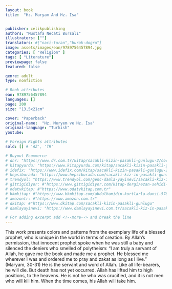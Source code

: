 ```yaml
---
layout: book
title:  "Hz. Maryam And Hz. Isa"


publisher: celikpublishing
authors: "Mustafa Necati Bursalı"
illustrators: [""]
translators: #["naci-turan","burak-dogru"]
image: assets/images/ean/9789756457894.jpg
categories: [ "Religion" ]
tags: [ "Literature"]
previewpage: false
featured: false

genre: adult
type: nonfiction

# Book attributes
ean: 9789756457894
languages: []
page: 200
size: "13,5x21cm"

cover: "Paperback"
original-name:  "Hz. Meryem ve Hz. İsa"
original-language: "Turkish"
youtube:

# Foreign Rights attributes
sold: [] # 'AZ', 'TR'

# Buyout Ecommerce
# dnr: "https://www.dr.com.tr/kitap/sacakli-kizin-pasakli-gunlugu-2/cocuk-ve-genclik/genclik-10-yas/roman-oyku/urunno=0001893059001"
# kitapyurdu: "https://www.kitapyurdu.com/kitap/sacakli-kizin-pasakli-gunlugu-2-/560122.html&filter_name=Sa%C3%A7akl%C4%B1+K%C4%B1z%27%C4%B1n+Pasakl%C4%B1+G%C3%BCnl%C3%BC%C4%9F%C3%BC+2"
# idefix: "https://www.idefix.com/kitap/sacakli-kizin-pasakli-gunlugu-2/cocuk-ve-genclik/genclik-10-yas/roman-oyku/urunno=0001893059001"
# hepsiburada: "https://www.hepsiburada.com/sacakli-kiz-in-pasakli-gunlugu-2-damla-yayinevi-p-HBV000012ER86"
# trendyol: "https://www.trendyol.com/genc-damla-yayinevi/sacakli-kiz-in-pasakli-gunlugu-2-p-54825777"
# gittigidiyor: #"https://www.gittigidiyor.com/kitap-dergi/ezan-sehidi-adnan-menderes_pdp_732728793"
# odatvkitap: #"https://www.odatvkitap.com.tr"
# bkmkitap: #"https://www.bkmkitap.com/abdulhamidin-kurtlarla-dansi-578226"
# amazontr: #"https://www.amazon.com.tr"
# dkitap: #"https://www.dkitap.com/sacakli-kizin-pasakli-gunlugu"
# damlayayinevi: "https://www.damlayayinevi.com.tr/sacakli-kiz-in-pasakli-gunlugu-2-bu-iste-bi-terslik-var"

# For adding excerpt add <!--more--> and break the line
---
```

This work presents colors and patterns from the
exemplary life of a blessed prophet, who is unique
in the world in terms of creation. By Allah’s permission, that innocent prophet spoke when he was still
a baby and silenced the deniers who smelled of
polytheism:
“I am truly a servant of Allah, he gave me the
book and made me a prophet. He blessed me
wherever I was and ordered me to pray and zakat
as long as I live.” (Maryam, 30-31)
He is the servant and word of Allah. Like all
life-bearers, he will die. But death has not yet
occurred. Allah has lifted him to high positions, to
the heavens. He is not he who was crucified, and it
is not men who will kill him. When the time comes,
his Allah will take him.
<!--more--> 

